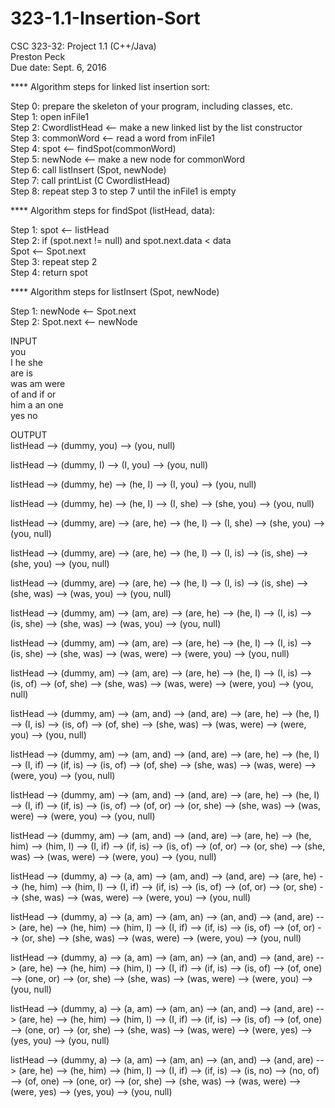 # 323-1.1-Insertion-Sort<br />
CSC 323-32: Project 1.1 (C++/Java)<br />
Preston Peck<br />
Due date: Sept. 6, 2016<br />

**** Algorithm steps for linked list insertion sort:<br />

Step 0: prepare the skeleton of your program, including classes, etc.<br />
Step 1:  open inFile1<br />
Step 2: CwordlistHead <-- make a new linked list by the list constructor<br />
Step 3:  commonWord <-- read a word from inFile1<br />
Step 4:  spot <-- findSpot(commonWord)<br />
Step 5:  newNode <-- make a new node for commonWord<br />
Step 6: call listInsert (Spot, newNode)<br />
Step 7: call printList (C CwordlistHead)<br />
Step 8: repeat step 3 to step 7 until the inFile1 is empty<br />


**** Algorithm steps for findSpot (listHead, data):<br />

Step 1: spot <-- listHead<br />
Step 2: if (spot.next != null) and spot.next.data < data<br />
           Spot <-- Spot.next<br />
Step 3: repeat step 2<br />
Step 4: return spot<br />

**** Algorithm steps for listInsert (Spot, newNode)<br />

Step 1: newNode <-- Spot.next<br />
Step 2: Spot.next <-- newNode <br />


INPUT<br />
you<br />
I he she<br />
are is<br />
was am were<br />
of and if or<br />
him a an one<br />
yes no<br />

OUTPUT<br />
listHead --> (dummy, you) --> (you, null)<br />

listHead --> (dummy, I) --> (I, you) --> (you, null)<br />

listHead --> (dummy, he) --> (he, I) --> (I, you) --> (you, null)<br />

listHead --> (dummy, he) --> (he, I) --> (I, she) --> (she, you) --> (you, null)<br />

listHead --> (dummy, are) --> (are, he) --> (he, I) --> (I, she) --> (she, you) --> (you, null)<br />

listHead --> (dummy, are) --> (are, he) --> (he, I) --> (I, is) --> (is, she) --> (she, you) --> (you, null)<br />

listHead --> (dummy, are) --> (are, he) --> (he, I) --> (I, is) --> (is, she) --> (she, was) --> (was, you) --> (you, null)<br />

listHead --> (dummy, am) --> (am, are) --> (are, he) --> (he, I) --> (I, is) --> (is, she) --> (she, was) --> (was, you) --> (you, null)<br />

listHead --> (dummy, am) --> (am, are) --> (are, he) --> (he, I) --> (I, is) --> (is, she) --> (she, was) --> (was, were) --> (were, you) --> (you, null)<br />

listHead --> (dummy, am) --> (am, are) --> (are, he) --> (he, I) --> (I, is) --> (is, of) --> (of, she) --> (she, was) --> (was, were) --> (were, you) --> (you, null)<br />

listHead --> (dummy, am) --> (am, and) --> (and, are) --> (are, he) --> (he, I) --> (I, is) --> (is, of) --> (of, she) --> (she, was) --> (was, were) --> (were, you) --> (you, null)<br />

listHead --> (dummy, am) --> (am, and) --> (and, are) --> (are, he) --> (he, I) --> (I, if) --> (if, is) --> (is, of) --> (of, she) --> (she, was) --> (was, were) --> (were, you) --> (you, null)<br />

listHead --> (dummy, am) --> (am, and) --> (and, are) --> (are, he) --> (he, I) --> (I, if) --> (if, is) --> (is, of) --> (of, or) --> (or, she) --> (she, was) --> (was, were) --> (were, you) --> (you, null)<br />

listHead --> (dummy, am) --> (am, and) --> (and, are) --> (are, he) --> (he, him) --> (him, I) --> (I, if) --> (if, is) --> (is, of) --> (of, or) --> (or, she) --> (she, was) --> (was, were) --> (were, you) --> (you, null)<br />

listHead --> (dummy, a) --> (a, am) --> (am, and) --> (and, are) --> (are, he) --> (he, him) --> (him, I) --> (I, if) --> (if, is) --> (is, of) --> (of, or) --> (or, she) --> (she, was) --> (was, were) --> (were, you) --> (you, null)<br />

listHead --> (dummy, a) --> (a, am) --> (am, an) --> (an, and) --> (and, are) --> (are, he) --> (he, him) --> (him, I) --> (I, if) --> (if, is) --> (is, of) --> (of, or) --> (or, she) --> (she, was) --> (was, were) --> (were, you) --> (you, null)<br />

listHead --> (dummy, a) --> (a, am) --> (am, an) --> (an, and) --> (and, are) --> (are, he) --> (he, him) --> (him, I) --> (I, if) --> (if, is) --> (is, of) --> (of, one) --> (one, or) --> (or, she) --> (she, was) --> (was, were) --> (were, you) --> (you, null)<br />

listHead --> (dummy, a) --> (a, am) --> (am, an) --> (an, and) --> (and, are) --> (are, he) --> (he, him) --> (him, I) --> (I, if) --> (if, is) --> (is, of) --> (of, one) --> (one, or) --> (or, she) --> (she, was) --> (was, were) --> (were, yes) --> (yes, you) --> (you, null)<br />

listHead --> (dummy, a) --> (a, am) --> (am, an) --> (an, and) --> (and, are) --> (are, he) --> (he, him) --> (him, I) --> (I, if) --> (if, is) --> (is, no) --> (no, of) --> (of, one) --> (one, or) --> (or, she) --> (she, was) --> (was, were) --> (were, yes) --> (yes, you) --> (you, null)<br />
